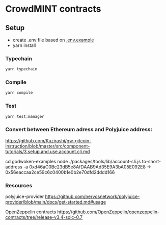 # CrowdMINT contracts

## Setup

- create .env file based on [.env.example](./.env.example)
- yarn install

### Typechain

```bash
yarn typechain
```

### Compile

```bash
yarn compile
```

### Test

```bash
yarn test:manager
```

### Convert between Ethereum adress and Polyjuice address:
https://github.com/Kuzirashi/gw-gitcoin-instruction/blob/master/src/component-tutorials/3.setup.and.use.account.cli.md

cd godwoken-examples
node ./packages/tools/lib/account-cli.js to-short-address -a 0xd46aC0Bc23dB5e8AfDAAB9Ad35E9A3bA05E092E8
-> 0x56eaccaa2ce59c6c0400b1e0b2e70dfd2dddd166

### Resources

polyjuice-provider
https://github.com/nervosnetwork/polyjuice-provider/blob/main/docs/get-started.md#usage

OpenZeppelin contracts
https://github.com/OpenZeppelin/openzeppelin-contracts/tree/release-v3.4-solc-0.7